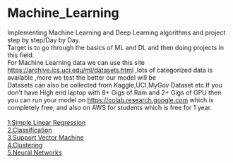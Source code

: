 # Machine_Learning
Implementing Machine Learning and Deep Learning algorithms and project step by step/Day by Day.</br>
Target is to go through the basics of ML and DL and then doing projects in this field.</br>
For Machine Learning data we can use this site https://archive.ics.uci.edu/ml/datasets.html ,lots of categorized data is available ,more we test the better our model will be <br/>
Datasets can also be collected from Kaggle,UCI,MyGov Dataset etc.If you don't have High end laptop with 8+ Gigs of Ram and 2+ Gigs of GPU then you can run your model on https://colab.research.google.com which is completely free, and also on AWS for students which is free for 1 year. <br/><br/>
[1.Simple Linear Regression](https://github.com/savannahar68/Machine_Learning/tree/master/Simple_Linear_Regr) <br/>
[2.Classification](https://github.com/savannahar68/Machine_Learning/tree/master/Classification) <br/>
[3.Support Vector Machine](https://github.com/savannahar68/Machine_Learning/tree/master/Support%20Vector%20Machine)<br/>
[4.Clustering](https://github.com/savannahar68/Machine_Learning/tree/master/Clustering)<br/>
[5.Neural Networks](https://github.com/savannahar68/Machine_Learning/tree/master/Neural_Networks)<br/>
